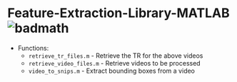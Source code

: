 # Feature-Extraction-Library-MATLAB ![badmath](https://img.shields.io/badge/matlab-MATLAB-orange)

* Functions:
  - `retrieve_tr_files.m` - Retrieve the TR for the above videos
  - `retrieve_video_files.m` - Retrieve videos to be processed
  - `video_to_snips.m` - Extract bounding boxes from a video
